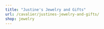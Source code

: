 ```yaml
---
title: "Justine's Jewelry and Gifts"
url: /cavalier/justines-jewelry-and-gifts/
shop: jewelry
---
```

